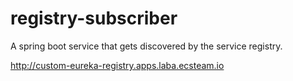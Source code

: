 # registry-subscriber
A spring boot service that gets discovered by the service registry.


http://custom-eureka-registry.apps.laba.ecsteam.io
